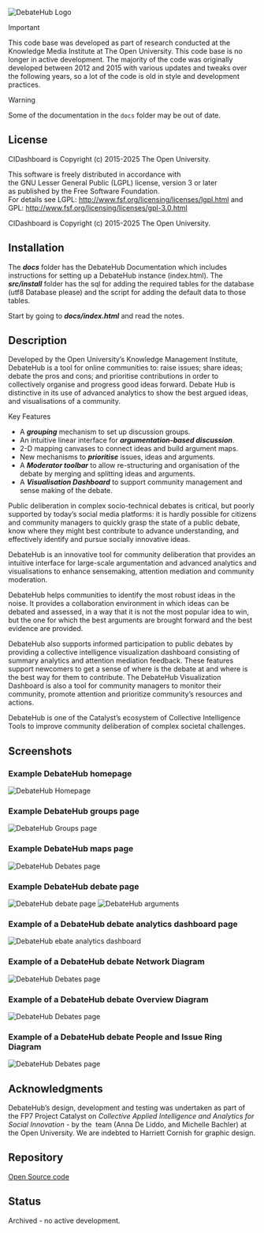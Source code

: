 ![DebateHub Logo](docs/images/debatehub-logo.png)

> [!IMPORTANT] 
> This code base was developed as part of research conducted at the Knowledge Media Institute at The Open University. This code base is no longer in active development. The majority of the code was originally developed between 2012 and 2015 with various updates and tweaks over the following years, so a lot of the code is old in style and development practices.

> [!WARNING]  
> Some of the documentation in the `docs` folder may be out of date.

## License
CIDashboard is Copyright (c) 2015-2025 The Open University.

This software is freely distributed in accordance with                      
the GNU Lesser General Public (LGPL) license, version 3 or later           
as published by the Free Software Foundation.                            
For details see LGPL: <http://www.fsf.org/licensing/licenses/lgpl.html>
and GPL: http://www.fsf.org/licensing/licenses/gpl-3.0.html

CIDashboard is Copyright (c) 2015-2025 The Open University.

## Installation

The ***docs*** folder has the DebateHub Documentation which includes instructions for setting up a DebateHub instance (index.html). 
The ***src/install*** folder has the sql for adding the required tables for the database (utf8 Database please) and the 
script for adding the default data to those tables.

Start by going to ***docs/index.html*** and read the notes.

## Description

Developed by the Open University’s Knowledge Management Institute, DebateHub is a tool for online communities to: raise issues; share ideas; debate the pros and cons; and prioritise contributions in order to collectively organise and progress good ideas forward. Debate Hub is distinctive in its use of advanced analytics to show the best argued ideas, and visualisations of a community.

Key Features
 - A ***grouping*** mechanism to set up discussion groups.
 - An intuitive linear interface for ***argumentation-based discussion***.
 - 2-D mapping canvases to connect ideas and build argument maps.
 - New mechanisms to ***prioritise*** issues, ideas and arguments.
 - A ***Moderator toolbar*** to allow re-structuring and organisation of the debate by merging and splitting ideas and arguments.
 - A ***Visualisation Dashboard*** to support community management and sense making of the debate.

Public deliberation in complex socio-technical debates is critical, but poorly supported by today’s social media platforms: it is hardly possible for citizens and community managers to quickly grasp the state of a public debate, know where they might best contribute to advance understanding, and effectively identify and pursue socially innovative ideas.

DebateHub is an innovative tool for community deliberation that provides an intuitive interface for large-scale argumentation and advanced analytics and visualisations to enhance sensemaking, attention mediation and community moderation.

DebateHub helps communities to identify the most robust ideas in the noise. It provides a collaboration environment in which ideas can be debated and assessed, in a way that it is not the most popular idea to win, but the one for which the best arguments are brought forward and the best evidence are provided.

DebateHub also supports informed participation to public debates by providing a collective intelligence visualization dashboard consisting of summary analytics and attention mediation feedback. These features support newcomers to get a sense of where is the debate at and where is the best way for them to contribute. The DebateHub Visualization Dashboard is also a tool for community managers to monitor their community, promote attention and prioritize community’s resources and actions.

DebateHub is one of the Catalyst’s ecosystem of Collective Intelligence Tools to improve community deliberation of complex societal challenges.

## Screenshots

### Example DebateHub homepage
![DebateHub Homepage](docs/images/homepage.png)

### Example DebateHub groups page
![DebateHub Groups page](docs/images/groups.png)

### Example DebateHub maps page
![DebateHub Debates page](docs/images/debates.png)

### Example DebateHub debate page
![DebateHub debate page](docs/images/debate.png)
![DebateHub arguments](docs/images/debate-args.png)

### Example of a DebateHub debate analytics dashboard page
![DebateHub ebate analytics dashboard](docs/images/dashboard.png)

### Example of a DebateHub debate Network Diagram
![DebateHub Debates page](docs/images/network.png)

### Example of a DebateHub debate Overview Diagram
![DebateHub Debates page](docs/images/overview.png)

### Example of a DebateHub debate People and Issue Ring Diagram
![DebateHub Debates page](docs/images/ring.png)

## Acknowledgments
DebateHub’s design, development and testing was undertaken as part of the FP7 Project Catalyst on *Collective Applied Intelligence and Analytics for Social Innovation*  - by the  team (Anna De Liddo, and Michelle Bachler) at the Open University. We are indebted to Harriett Cornish for graphic design.

## Repository

[Open Source code]( https://github.com/idea-kmi/DebateHub)

## Status
Archived - no active development.
